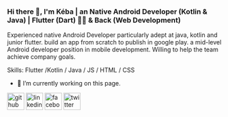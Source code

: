 ### Hi there 👋, I'm Kéba | an  Native Android Developer (Kotlin & Java) | Flutter (Dart) 📱👨 & Back (Web Development)

Experienced native Android Developer particularly adept at java, kotlin and junior flutter. build an app from scratch to publish in google play. a mid-level Android developer position in mobile development. Willing to help the team achieve company goals.

Skills: Flutter /Kotlin / Java / JS / HTML / CSS

- 🔭 I’m currently working on this page. 


[<img src='https://cdn.jsdelivr.net/npm/simple-icons@3.0.1/icons/github.svg' alt='github' height='40'>](https://github.com/kkande)  [<img src='https://cdn.jsdelivr.net/npm/simple-icons@3.0.1/icons/linkedin.svg' alt='linkedin' height='40'>](https://www.linkedin.com/in/https://www.linkedin.com/in/keba-kande-54249b158//)  [<img src='https://cdn.jsdelivr.net/npm/simple-icons@3.0.1/icons/facebook.svg' alt='facebook' height='40'>](https://www.facebook.com/https://www.facebook.com/keba.kande)  [<img src='https://cdn.jsdelivr.net/npm/simple-icons@3.0.1/icons/twitter.svg' alt='twitter' height='40'>](https://twitter.com/https://twitter.com/kidkeba)  

